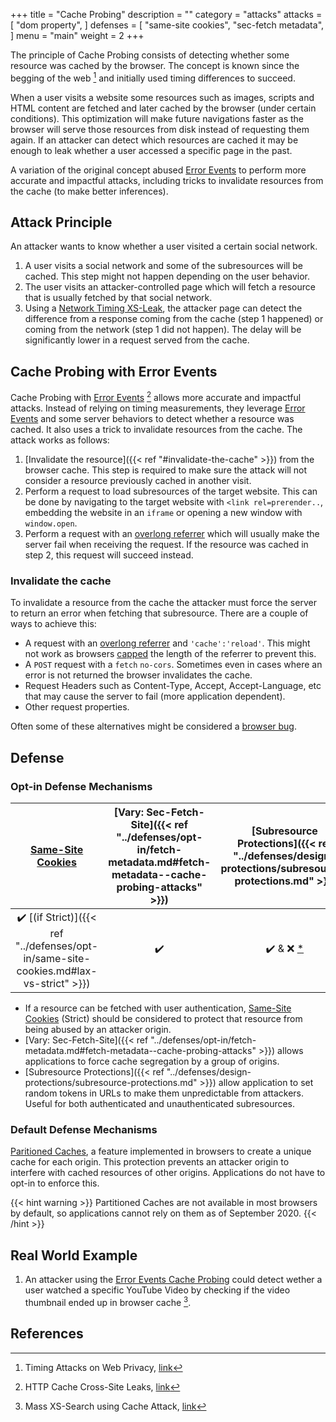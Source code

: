 +++
title = "Cache Probing"
description = ""
category = "attacks"
attacks = [
    "dom property",
]
defenses = [
    "same-site cookies",
    "sec-fetch metadata",
]
menu = "main"
weight = 2
+++

The principle of Cache Probing consists of detecting whether some resource was cached by the browser. The concept is known since the begging of the web [^4] and initially used timing differences to succeed. 

When a user visits a website some resources such as images, scripts and HTML content are fetched and later cached by the browser (under certain conditions). This optimization will make future navigations faster as the browser will serve those resources from disk instead of requesting them again. If an attacker can detect which 
resources are cached it may be enough to leak whether a user accessed a specific page in the past.

A variation of the original concept abused [Error Events](https://TODO-REFFERSUBSECTIONBELLOW) to perform more accurate and impactful attacks, including tricks to invalidate resources from the cache (to make better inferences).

## Attack Principle

An attacker wants to know whether a user visited a certain social network.

1. A user visits a social network and some of the subresources will be cached. This step might not happen depending on the user behavior.
2. The user visits an attacker-controlled page which will fetch a resource that is usually fetched by that social network. 
3. Using a [Network Timing XS-Leak](https://TODO), the attacker page can detect the difference from a response coming from the cache (step 1 happened) or coming from the network (step 1 did not happen). The delay will be significantly lower in a request served from the cache.

## Cache Probing with Error Events

Cache Probing with [Error Events](https://TODO-REFFERSUBSECTIONBELLOW) [^2] allows more accurate and impactful attacks. Instead of relying on timing measurements, they leverage [Error Events](https://TODO-REFFERSUBSECTIONBELLOW) and some server behaviors to detect whether a resource was cached. It also uses a trick to invalidate resources from the cache. The attack works as follows:

1. [Invalidate the resource]({{< ref "#invalidate-the-cache" >}}) from the browser cache. This step is required to make sure the attack will not consider a resource previously cached in another visit.
2. Perform a request to load subresources of the target website. This can be done by navigating to the target website with `<link rel=prerender..`, embedding the website in an `iframe` or opening a new window with `window.open`.
3. Perform a request with an [overlong referrer](https://lists.archive.carbon60.com/apache/users/316239) which will usually make the server fail when receiving the request. If the resource was cached in step 2, this request will succeed instead.

### Invalidate the cache

To invalidate a resource from the cache the attacker must force the server to return an error when fetching that subresource. There are a couple of ways to achieve this:

- A request with an [overlong referrer](https://lists.archive.carbon60.com/apache/users/316239) and `'cache':'reload'`. This might not work as browsers [capped]((https://github.com/whatwg/fetch/issues/903)) the length of the referrer to prevent this.
- A `POST` request with a `fetch` `no-cors`. Sometimes even in cases where an error is not returned the browser invalidates the cache.
- Request Headers such as Content-Type, Accept, Accept-Language, etc that may cause the server to fail (more application dependent).
- Other request properties.

Often some of these alternatives might be considered a [browser bug](https://bugs.chromium.org/p/chromium/issues/detail?id=959789#c9).

## Defense

### Opt-in Defense Mechanisms

| [Same-Site Cookies](https://TODO)   | [Vary: Sec-Fetch-Site]({{< ref "../defenses/opt-in/fetch-metadata.md#fetch-metadata--cache-probing-attacks" >}})  | [Subresource Protections]({{< ref "../defenses/design-protections/subresource-protections.md" >}}) |
|:---------------------------------:|:-------------------------------------:|:---------------------------------------:|
|        ✔️ [(if Strict)]({{< ref "../defenses/opt-in/same-site-cookies.md#lax-vs-strict" >}})             |                  ✔️                   |   ✔️ & ❌ [*](https://TODO-referdeploysectioninsubresourceprotection)   | 

- If a resource can be fetched with user authentication, [Same-Site Cookies](https://TODO) (Strict) should be considered to protect that resource from being abused by an attacker origin.
- [Vary: Sec-Fetch-Site]({{< ref "../defenses/opt-in/fetch-metadata.md#fetch-metadata--cache-probing-attacks" >}}) allows applications to force cache segregation by a group of origins.
- [Subresource Protections]({{< ref "../defenses/design-protections/subresource-protections.md" >}}) allow application to set random tokens in URLs to make them unpredictable from attackers. Useful for both authenticated and unauthenticated subresources.

### Default Defense Mechanisms

[Paritioned Caches](https://TODO), a feature implemented in browsers to create a unique cache for each origin. This protection prevents an attacker origin to interfere with cached resources of other origins. Applications do not have to opt-in to enforce this.

{{< hint warning >}}
Partitioned Caches are not available in most browsers by default, so applications cannot rely on them as of September 2020.
{{< /hint >}}

## Real World Example

1. An attacker using the [Error Events Cache Probing](https://TODO) could detect wether a user watched a specific YouTube Video by checking if the video thumbnail ended up in browser cache [^3].

## References

[^1]: Abusing HTTP Status Codes to Expose Private Information, [link](https://www.grepular.com/Abusing_HTTP_Status_Codes_to_Expose_Private_Information)
[^2]: HTTP Cache Cross-Site Leaks, [link](http://sirdarckcat.blogspot.com/2019/03/http-cache-cross-site-leaks.html)
[^3]: Mass XS-Search using Cache Attack, [link](https://terjanq.github.io/Bug-Bounty/Google/cache-attack-06jd2d2mz2r0/index.html#VIII-YouTube-watching-history)
[^4]: Timing Attacks on Web Privacy, [link](http://www.cs.jhu.edu/~fabian/courses/CS600.424/course_papers/webtiming.pdf)
